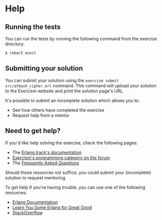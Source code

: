 # Help

## Running the tests

You can run the tests by running the following command from the exercise directory.

```bash
$ rebar3 eunit
```

## Submitting your solution

You can submit your solution using the `exercism submit src/atbash_cipher.erl` command.
This command will upload your solution to the Exercism website and print the solution page's URL.

It's possible to submit an incomplete solution which allows you to:

- See how others have completed the exercise
- Request help from a mentor

## Need to get help?

If you'd like help solving the exercise, check the following pages:

- The [Erlang track's documentation](https://exercism.org/docs/tracks/erlang)
- [Exercism's programming category on the forum](https://forum.exercism.org/c/programming/5)
- The [Frequently Asked Questions](https://exercism.org/docs/using/faqs)

Should those resources not suffice, you could submit your (incomplete) solution to request mentoring.

To get help if you're having trouble, you can use one of the following resources:

- [Erlang Documentation](http://www.erlang.org/doc.html)
- [Learn You Some Erlang for Great Good](http://learnyousomeerlang.com)
- [StackOverflow](http://stackoverflow.com/)